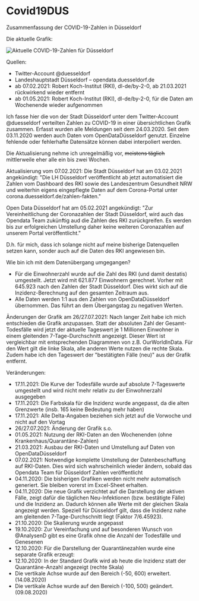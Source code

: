 # Covid19DUS

Zusammenfassung der COVID-19-Zahlen in Düsseldorf

Die aktuelle Grafik:

![Aktuelle COVID-19-Zahlen für Düsseldorf](https://github.com/dirkschreib/Covid19DUS/blob/main/Covid19DUS_n.png)

Quellen:
- Twitter-Account @duesseldorf
- Landeshauptstadt Düsseldorf – opendata.duesseldorf.de
- ab 07.02.2021: Robert Koch-Institut (RKI), dl-de/by-2-0, ab 21.03.2021 rückwirkend wieder entfernt
- ab 01.05.2021: Robert Koch-Institut (RKI), dl-de/by-2-0, für die Daten am Wochenende wieder aufgenommen

Ich fasse hier die von der Stadt Düsseldorf unter dem Twitter-Account @duesseldorf verteilten Zahlen zu COVID-19 in einer übersichtlichen Grafik zusammen.
Erfasst wurden alle Meldungen seit dem 24.03.2020. Seit dem 03.11.2020 werden auch Daten vom OpenDataDüsseldorf genutzt. 
Einzelne fehlende oder fehlerhafte Datensätze können dabei interpoliert werden.  

Die Aktualisierung nehme ich unregelmäßig vor, ~~meistens täglich~~ mittlerweile eher alle ein bis zwei Wochen.

Aktualisierung vom 07.02.2021:
Die Stadt Düsseldorf hat am 03.02.2021 angekündigt:
"Die LH Düsseldorf veröffentlicht ab jetzt automatisiert die Zahlen vom Dashboard des RKI sowie des Landeszentrum Gesundheit NRW und weiterhin eigens eingepflegte Daten auf dem Corona-Portal unter corona.duesseldorf.de/zahlen-fakten."

Open Data Düsseldorf hat am 05.02.2021 angekündigt: "Zur Vereinheitlichung der Coronazahlen der Stadt Düsseldorf, wird auch das Opendata Team zukünftig aud die Zahlen des RKI zurückgreifen. Es werden bis zur erfolgreichen Umstellung daher keine weiteren Coronazahlen auf unserem Portal veröffentlicht."

D.h. für mich, dass ich solange nicht auf meine bisherige Datenquellen setzen kann, sonder auch auf die Daten des RKI angewiesen bin.

Wie bin ich mit dem Datenübergang umgegangen?
- Für die Einwohnerzahl wurde auf die Zahl des RKI (und damit destatis) umgestellt. Jetzt wird mit 621.877 Einwohnern gerechnet. Vorher mit 645.923 nach den Zahlen der Stadt Düsseldorf. Dies wirkt sich auf die Inzidenz-Berechnung auf den gesamten Zeitraum aus.
- Alle Daten werden 1:1 aus den Zahlen von OpenDataDüsseldorf übernommen. Das führt an dem Übergangstag zu negativen Werten.

Änderungen der Grafik am 26/27.07.2021:
Nach langer Zeit habe ich mich entschieden die Grafik anzupassen. Statt der absoluten Zahl der Gesamt-Todesfälle wird jetzt der aktuelle Tageswert je 1 Millionen Einwohner in einem gleitenden 7-Tage-Durchschnitt angezeigt. Dieser Wert ist vergleichbar mit entsprechenden Diagrammen von z.B. OurWorldInData. Für den Wert gilt die linke Skala, alle anderen Werte nutzen die rechte Skala. Zudem habe ich den Tageswert der "bestätigten Fälle (neu)" aus der Grafik entfernt.

Veränderungen:
- 17.11.2021: Die Kurve der Todesfälle wurde auf absolute 7-Tageswerte umgestellt und wird nicht mehr relativ zu der Einwohnerzahl ausgegeben
- 17.11.2021: Die Farbskala für die Inzidenz wurde angepasst, da die alten Grenzwerte (insb. 165 keine Bedeutung mehr haben)
- 17.11.2021: Alle Delta-Angaben beziehen sich jetzt auf die Vorwoche und nicht auf den Vortag
- 26/27.07.2021: Änderung der Grafik s.o.
- 01.05.2021: Nutzung der RKI-Daten an den Wochenenden (ohne Krankenhaus/Quarantäne-Zahlen)
- 21.03.2021: Ausbau der RKI-Daten und Umstellung auf Daten von OpenDataDüsseldorf
- 07.02.2021: Notwendige komplette Umstellung der Datenbeschaffung auf RKI-Daten. Dies wird sich wahrscheinlich wieder ändern, sobald das Opendata Team für Düsseldorf Zahlen veröffentlicht
- 04.11.2020: Die bisherigen Grafiken werden nicht mehr automatisch generiert. Sie bleiben vorerst im Excel-Sheet erhalten.
- 04.11.2020: Die neue Grafik verzichtet auf die Darstellung der aktiven Fälle, zeigt dafür die täglichen Neu-Infektionen (bzw. bestätigte Fälle) und die Inzidenz an. Dadurch können alle Werte mit der gleichen Skala angezeigt werden. Speziell für Düsseldorf gilt, dass die Inzidenz nahe am gleitenden 7-Tage-Durchschnitt liegt (Faktor 7/6.45923).
- 21.10.2020: Die Skalierung wurde angepasst
- 19.10.2020: Zur Vereinfachung und auf besonderen Wunsch von @AnalysenD gibt es eine Grafik ohne die Anzahl der Todesfälle und Genesenen
- 12.10.2020: Für die Darstellung der Quarantänezahlen wurde eine separate Grafik erzeugt:  
- 12.10.2020: In der Standard Grafik wird ab heute die Inzidenz statt der Quarantäne-Anzahl angezeigt (rechte Skala)
- Die vertikale Achse wurde auf den Bereich (-50, 600) erweitert. (14.08.2020)
- Die vertikale Achse wurde auf den Bereich (-100, 500) geändert. (09.08.2020)
